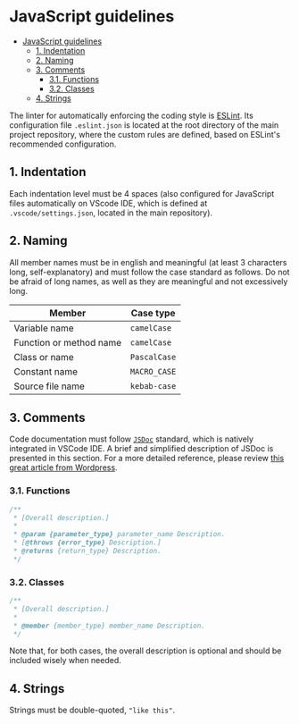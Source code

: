 # JavaScript guidelines

- [JavaScript guidelines](#javascript-guidelines)
  - [1. Indentation](#1-indentation)
  - [2. Naming](#2-naming)
  - [3. Comments](#3-comments)
    - [3.1. Functions](#31-functions)
    - [3.2. Classes](#32-classes)
  - [4. Strings](#4-strings)

The linter for automatically enforcing the coding style is [ESLint](https://eslint.org/). Its configuration file `.eslint.json` is located at the root directory of the main project repository, where the custom rules are defined, based on ESLint's recommended configuration.

## 1. Indentation

Each indentation level must be 4 spaces (also configured for JavaScript files automatically on VScode IDE, which is defined at `.vscode/settings.json`, located in the main repository).

## 2. Naming

All member names must be in english and meaningful (at least 3 characters long, self-explanatory) and must follow the case standard as follows. Do not be afraid of long names, as well as they are meaningful and not excessively long.

| Member                  | Case type    |
| ----------------------- | ------------ |
| Variable name           | `camelCase`  |
| Function or method name | `camelCase`  |
| Class or name           | `PascalCase` |
| Constant name           | `MACRO_CASE` |
| Source file name        | `kebab-case` |

## 3. Comments

Code documentation must follow [`JSDoc`](https://jsdoc.app/) standard, which is natively integrated in VSCode IDE. A brief and simplified description of JSDoc is presented in this section. For a more detailed reference, please review [this great article from Wordpress](https://developer.wordpress.org/coding-standards/inline-documentation-standards/javascript/).

### 3.1. Functions

```js
/**
 * [Overall description.]
 * 
 * @param {parameter_type} parameter_name Description.
 * [@throws {error_type} Description.]
 * @returns {return_type} Description.
 */
```

### 3.2. Classes

```js
/**
 * [Overall description.]
 * 
 * @member {member_type} member_name Description.
 */
```

Note that, for both cases, the overall description is optional and should be included wisely when needed.

## 4. Strings

Strings must be double-quoted, `"like this"`.
